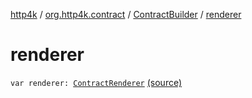 [http4k](../../index.md) / [org.http4k.contract](../index.md) / [ContractBuilder](index.md) / [renderer](./renderer.md)

# renderer

`var renderer: `[`ContractRenderer`](../-contract-renderer/index.md) [(source)](https://github.com/http4k/http4k/blob/master/http4k-contract/src/main/kotlin/org/http4k/contract/extensions.kt#L18)